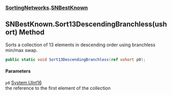 ### [SortingNetworks](SortingNetworks.md 'SortingNetworks').[SNBestKnown](SortingNetworks_SNBestKnown.md 'SortingNetworks.SNBestKnown')
## SNBestKnown.Sort13DescendingBranchless(ushort) Method
Sorts a collection of 13 elements in descending order using branchless min/max swap.  
```csharp
public static void Sort13DescendingBranchless(ref ushort p0);
```
#### Parameters
<a name='SortingNetworks_SNBestKnown_Sort13DescendingBranchless(ushort)_p0'></a>
`p0` [System.UInt16](https://docs.microsoft.com/en-us/dotnet/api/System.UInt16 'System.UInt16')  
the reference to the first element of the collection
  
